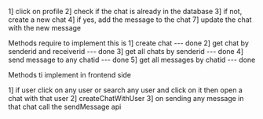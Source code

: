1] 
click on profile 
2] check if the chat is already in the database 
3] if not, create a new chat
4] if yes, add the message to the chat
7] update the chat with the new message

Methods require to implement this is 
1] create chat --- done
2] get chat by senderid and receiverid --- done
3] get all chats by senderid --- done
4] send message to any chatid --- done
5] get all messages by chatid --- done

Methods ti implement in frontend side 

1] if user click on any user or search any user and click on it then open a chat with that user 
2] createChatWithUser
3] on sending any message in that chat call the sendMessage api 



